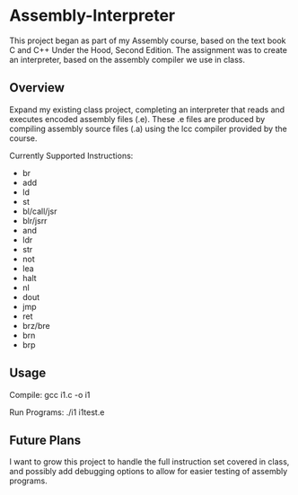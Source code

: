 # Assembly-Interpreter

This project began as part of my Assembly course, based on the text book C and C++ Under the Hood, Second Edition.
The assignment was to create an interpreter, based on the assembly compiler we use in class.

## Overview
Expand my existing class project, completing an interpreter that reads and executes encoded assembly files (.e).
These .e files are produced by compiling assembly source files (.a) using the lcc compiler provided by the course.

Currently Supported Instructions:
 - br
 - add
 - ld
 - st
 - bl/call/jsr
 - blr/jsrr
 - and
 - ldr
 - str
 - not
 - lea
 - halt
 - nl
 - dout
 - jmp
 - ret
 - brz/bre
 - brn
 - brp

## Usage
Compile:        gcc i1.c -o i1

Run Programs:   ./i1 i1test.e

## Future Plans
I want to grow this project to handle the full instruction set covered in class, and possibly add debugging options to allow for easier testing of assembly programs.
